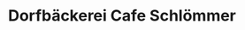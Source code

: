 ---
title: "Dorfbäckerei Cafe Schlömmer"
url: /bad-mitterndorf/dorfbaeckerei-cafe-schloemmer/
shop: Bäckerei
---